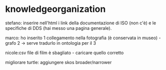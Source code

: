# knowledgeorganization

stefano: inserire nell'html i link della documentazione di ISO (non c'è) e le specifiche di DDS (hai messo una pagina generale).

marco: ho inserito 1 collegamento nella fotografia (è conservata in museo) - grafo 2 -> serve tradurlo in ontologia per il 3

nicole:csv file di film è sbagliato - caricare quello corretto 

migliorare turtle: aggiungere skos broader/narrower 